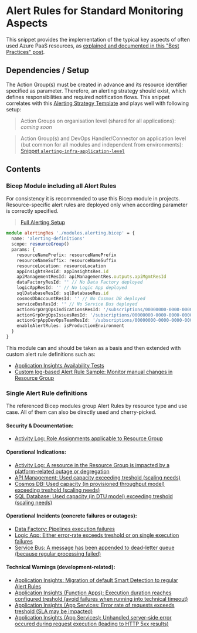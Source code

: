 # Alert Rules for Standard Monitoring Aspects

This snippet provides the implementation of the typical key aspects of often used Azure PaaS resources, as [explained and documented in this "Best Practices" post](../../../Knowledge/BestPractices-AzureSolutions-Monitoring).

## Dependencies / Setup

The Action Group(s) must be created in advance and its resource identifier specified as parameter. Therefore, an alerting strategy should exist, which defines responsibilities and required notification flows. This snippet correlates with this [Alerting Strategy Template](../../../Templates/Guideline-AlertingStrategy) and plays well with following setup:

> Action Groups on organisation level (shared for all applications): _coming soon_

> Action Group(s) and DevOps Handler/Connector on application level (but common for all modules and independent from environments): [Snippet `alerting-infra-application-level`](../alerting-infra-application-level)

## Contents

### Bicep Module including all Alert Rules

For consistency it is recommended to use this Bicep module in projects. Resource-specific alert rules are deployed only when according parameter is correctly specified.

> [Full Alerting Setup](./modules.alerting.bicep)

```ts
module alertingRes './modules.alerting.bicep' = {
  name: 'alerting-definitions'
  scope: resourceGroup()
  params: {
    resourceNamePrefix: resourceNamePrefix
    resourceNameSuffix: resourceNameSuffix
    resourceLocation: resourceLocation
    appInsightsResId: appInsightsRes.id
    apiManagementResId: apiManagementRes.outputs.apiMgmtResId
    dataFactoryResId: '' // No Data Factory deployed
    logicAppResId: '' // No Logic App deployed
    sqlDatabaseResId: sqlDatabaseRes.id
    cosmosDbAccountResId: '' // No Cosmos DB deployed
    serviceBusResId: '' // No Service Bus deployed
    actionGrpOrgOpsIndicationsResId: '/subscriptions/00000000-0000-0000-0000-000000000000/resourceGroups/org-apps-ops-c/providers/Microsoft.Insights/actiongroups/org-apps-indications-ag-c'
    actionGrpOrgOpsIssuesResId: '/subscriptions/00000000-0000-0000-0000-000000000000/resourceGroups/org-apps-ops-c/providers/Microsoft.Insights/actiongroups/org-apps-issues-ag-c'
    actionGrpAppDevOpsTeamResId: '/subscriptions/00000000-0000-0000-0000-000000000000/resourceGroups/project-customer-ops-c/providers/Microsoft.Insights/actiongroups/project-customer-devops-ag-c'
    enableAlertRules: isProductionEnvironment
  }
}
```

This module can and should be taken as a basis and then extended with custom alert rule definitions such as:
* [Application Insights Availability Tests](../appinsights-classic-standard-availability-test-with-alert-rule)
* [Custom log-based Alert Rule Sample: Monitor manual changes in Resource Group](../alert-rule-tampering)

### Single Alert Rule definitions

The referenced Bicep modules group Alert Rules by resource type and use case. All of them can also be directly used and cherry-picked.

#### Security & Documentation:
* [Activity Log: Role Assignments applicable to Resource Group](./modules.alertRulesActivityLog.bicep)

#### Operational Indications:
* [Activity Log: A resource in the Resource Group is impacted by a platform-related outage or degregation](./modules.alertRulesResourceHealth.bicep)
* [API Management: Used capacity exceeding treshold (scaling needs)](./modules.alertRulesApiManagementCapacity.bicep)
* [Cosmos DB: Used capacity (in provisioned throughput model) exceeding treshold (scaling needs)](./modules.alertRulesCosmosDbRuPercentage.bicep)
* [SQL Database: Used capacity (in DTU model) exceeding treshold (scaling needs)](./modules.alertRulesSqlDbDtuPercentage.bicep)

#### Operational Incidents (concrete failures or outages):
* [Data Factory: Pipelines execution failures](./modules.alertRulesDataFactoryExecutions.bicep)
* [Logic App: Either error-rate exceeds treshold or on single execution failures](./modules.alertRulesLogicAppExecutions.bicep)
* [Service Bus: A message has been appended to dead-letter queue (because regular processing failed)](./modules.alertRulesServiceBusDeadLetterQueue.bicep)

#### Technical Warnings (development-related):
* [Application Insights: Migration of default Smart Detection to regular Alert Rules](./modules.alertRulesSmartDetection.bicep)
* [Application Insights (Function Apps): Execution duration reaches configured treshold (avoid failures when running into technical timeout)](./modules.alertRulesFunctionAppDuration.bicep)
* [Application Insights (App Services: Error rate of requests exceeds treshold (SLA may be impacted)](./modules.alertRulesRequestsQuality.bicep)
* [Application Insights (App Services): Unhandled server-side error occured during request execution (leading to HTTP 5xx results)](./modules.alertRulesTechnicalRequestErrors.bicep)

